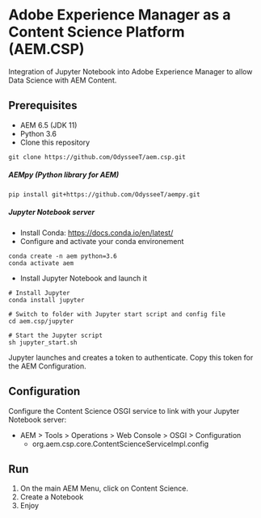 
# Adobe Experience Manager as a Content Science Platform (AEM.CSP)

Integration of Jupyter Notebook into Adobe Experience Manager to allow Data Science with AEM Content.

## Prerequisites

- AEM 6.5 (JDK 11)
- Python 3.6
- Clone this repository
```
git clone https://github.com/OdysseeT/aem.csp.git
```

##### AEMpy (Python library for AEM)
```
pip install git+https://github.com/OdysseeT/aempy.git
```

##### Jupyter Notebook server


- Install Conda: https://docs.conda.io/en/latest/
- Configure and activate your conda environement

```
conda create -n aem python=3.6
conda activate aem
```

- Install Jupyter Notebook and launch it

```
# Install Jupyter
conda install jupyter

# Switch to folder with Jupyter start script and config file
cd aem.csp/jupyter

# Start the Jupyter script
sh jupyter_start.sh
```
Jupyter launches and creates a token to authenticate. Copy this token for the AEM Configuration.

## Configuration

Configure the Content Science OSGI service to link with your Jupyter Notebook server:
- AEM > Tools > Operations > Web Console > OSGI > Configuration
  - org.aem.csp.core.ContentScienceServiceImpl.config

## Run

1. On the main AEM Menu, click on Content Science.
2. Create a Notebook
3. Enjoy
